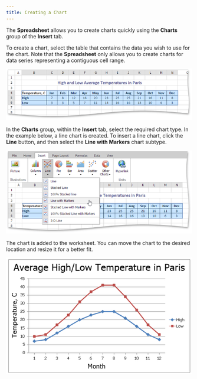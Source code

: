 ```yaml
---
title: Creating a Chart
---
```

The **Spreadsheet** allows you to create charts quickly using the **Charts** group of the **Insert** tab.

To create a chart, select the table that contains the data you wish to use for the chart. Note that the **Spreadsheet** only allows you to create charts for data series representing a contiguous cell range.

![EUD_ASPxSpreadsheet_Insert_ExampleTable](../../../images/Img26182.png)

In the **Charts** group, within the **Insert** tab, select the required chart type. In the example below, a line chart is created. To insert a line chart, click the **Line** button, and then select the **Line with Markers** chart subtype.

![EUD_ASPxSpreadsheet_Insert_LineWithMarkers](../../../images/Img26183.png)

The chart is added to the worksheet. You can move the chart to the desired location and resize it for a better fit.

![EUD_ASPxSpreadsheet_Insert_LineChartExample](../../../images/Img26170.png)